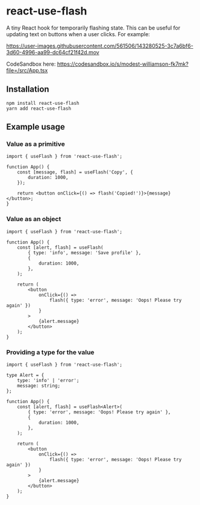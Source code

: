# react-use-flash

A tiny React hook for temporarily flashing state. This can be useful for updating text on buttons when a user clicks. For example:

https://user-images.githubusercontent.com/561506/143280525-3c7a6bf6-3d60-4996-aa99-dc64cf21f42d.mov

CodeSandbox here: https://codesandbox.io/s/modest-williamson-fk7mk?file=/src/App.tsx

## Installation

```
npm install react-use-flash
yarn add react-use-flash
```

## Example usage

### Value as a primitive

```tsx
import { useFlash } from 'react-use-flash';

function App() {
	const [message, flash] = useFlash('Copy', {
		duration: 1000,
	});

	return <button onClick={() => flash('Copied!')}>{message}</button>;
}
```

### Value as an object

```tsx
import { useFlash } from 'react-use-flash';

function App() {
	const [alert, flash] = useFlash(
		{ type: 'info', message: 'Save profile' },
		{
			duration: 1000,
		},
	);

	return (
		<button
			onClick={() =>
				flash({ type: 'error', message: 'Oops! Please try again' })
			}
		>
			{alert.message}
		</button>
	);
}
```

### Providing a type for the value

```tsx
import { useFlash } from 'react-use-flash';

type Alert = {
	type: 'info' | 'error';
	message: string;
};

function App() {
	const [alert, flash] = useFlash<Alert>(
		{ type: 'error', message: 'Oops! Please try again' },
		{
			duration: 1000,
		},
	);

	return (
		<button
			onClick={() =>
				flash({ type: 'error', message: 'Oops! Please try again' })
			}
		>
			{alert.message}
		</button>
	);
}
```
